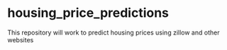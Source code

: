 # housing_price_predictions
This repository will work to predict housing prices using zillow and other websites 
